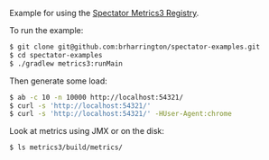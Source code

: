 
Example for using the [Spectator Metrics3 Registry](https://github.com/Netflix/spectator/wiki/Metrics3-Registry).

To run the example:

```bash
$ git clone git@github.com:brharrington/spectator-examples.git
$ cd spectator-examples
$ ./gradlew metrics3:runMain
```

Then generate some load:

```bash
$ ab -c 10 -n 10000 http://localhost:54321/
$ curl -s 'http://localhost:54321/'
$ curl -s 'http://localhost:54321/' -HUser-Agent:chrome
```

Look at metrics using JMX or on the disk:

```bash
$ ls metrics3/build/metrics/
```
